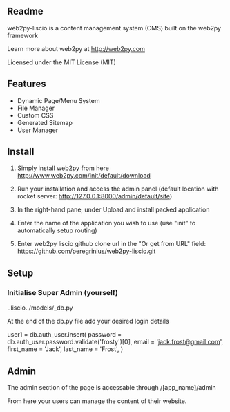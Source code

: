 ## Readme

web2py-liscio is a content management system (CMS) built on the web2py framework

Learn more about web2py at http://web2py.com

Licensed under the MIT License (MIT)

## Features

* Dynamic Page/Menu System
* File Manager
* Custom CSS
* Generated Sitemap
* User Manager

## Install

1. Simply install web2py from here http://www.web2py.com/init/default/download

2. Run your installation and access the admin panel (default location with rocket server: http://127.0.0.1:8000/admin/default/site)

3. In the right-hand pane, under Upload and install packed application
  1. Enter the name of the application you wish to use (use "init" to automatically setup routing)
  2. Enter web2py liscio github clone url in the "Or get from URL" field: https://github.com/peregrinius/web2py-liscio.git

## Setup

### Initialise Super Admin (yourself)

..liscio../models/\_db.py

At the end of the db.py file add your desired login details

user1 = db.auth_user.insert(
  password = db.auth_user.password.validate('frosty')[0],
  email = 'jack.frost@gmail.com',
  first_name = 'Jack',
  last_name = 'Frost',
  )

## Admin

The admin section of the page is accessable through /[app_name]/admin

From here your users can manage the content of their website. 
